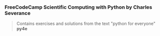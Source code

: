 ### FreeCodeCamp Scientific Computing with Python by Charles Severance
> Contains exercises and solutions from the text "python for everyone" **py4e**
